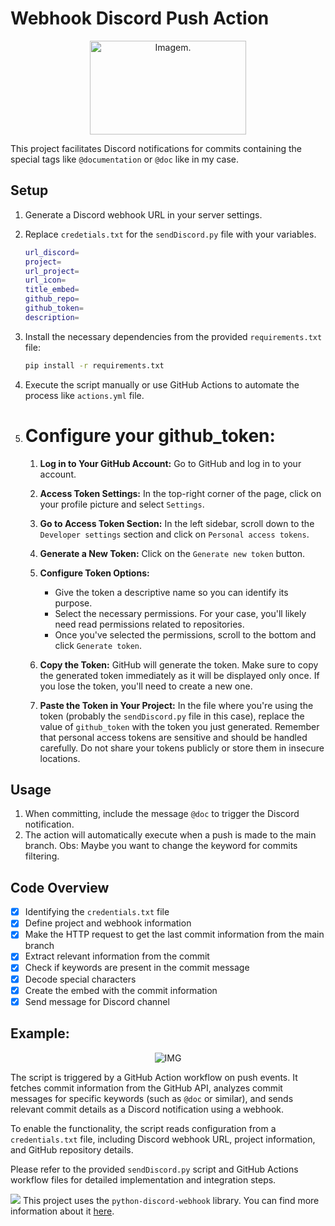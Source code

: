 # Webhook Discord Push Action

<div align=center>
<img src="https://imgur.com/IOtkCuf.png" width="250" height="150" alt="Imagem.">
</div>

This project facilitates Discord notifications for commits containing the special tags like `@documentation` or `@doc` like in my case.

## Setup

1. Generate a Discord webhook URL in your server settings.
2. Replace `credetials.txt` for the `sendDiscord.py` file with your variables.

      ```bash
      url_discord=
      project=
      url_project=
      url_icon=
      title_embed=
      github_repo=
      github_token=
      description=
      ```

3. Install the necessary dependencies from the provided `requirements.txt` file:

      ```bash
      pip install -r requirements.txt
      ```

4. Execute the script manually or use GitHub Actions to automate the process like `actions.yml` file.
5. # Configure your github_token:
      1. **Log in to Your GitHub Account:**
         Go to GitHub and log in to your account.

      2. **Access Token Settings:**
         In the top-right corner of the page, click on your profile picture and select `Settings`.

      3. **Go to Access Token Section:**
         In the left sidebar, scroll down to the `Developer settings` section and click on `Personal access tokens`.

      4. **Generate a New Token:**
         Click on the `Generate new token` button.

      5. **Configure Token Options:**

            - Give the token a descriptive name so you can identify its purpose.
            - Select the necessary permissions. For your case, you'll likely need read permissions related to repositories.
            - Once you've selected the permissions, scroll to the bottom and click `Generate token`.

      6. **Copy the Token:**
         GitHub will generate the token. Make sure to copy the generated token immediately as it will be displayed only once. If you lose the token, you'll need to create a new one.

      7. **Paste the Token in Your Project:**
         In the file where you're using the token (probably the `sendDiscord.py` file in this case), replace the value of `github_token` with the token you just generated.
      Remember that personal access tokens are sensitive and should be handled carefully. Do not share your tokens publicly or store them in insecure locations.

## Usage

1. When committing, include the message `@doc` to trigger the Discord notification.
2. The action will automatically execute when a push is made to the main branch.
   Obs: Maybe you want to change the keyword for commits filtering.

## Code Overview

- [x] Identifying the `credentials.txt` file
- [x] Define project and webhook information
- [x] Make the HTTP request to get the last commit information from the main branch
- [x] Extract relevant information from the commit
- [x] Check if keywords are present in the commit message
- [x] Decode special characters
- [x] Create the embed with the commit information
- [x] Send message for Discord channel

## Example:

<div align=center>
<img src="https://imgur.com/bQi4dmL.png" alt="IMG">
</div>

The script is triggered by a GitHub Action workflow on push events. It fetches commit information from the GitHub API, analyzes commit messages for specific keywords (such as `@doc` or similar), and sends relevant commit details as a Discord notification using a webhook.

To enable the functionality, the script reads configuration from a `credentials.txt` file, including Discord webhook URL, project information, and GitHub repository details.

Please refer to the provided `sendDiscord.py` script and GitHub Actions workflow files for detailed implementation and integration steps.

<img src="https://img.shields.io/badge/NOTE-DC143C?=for-the-badge&logo=&logoColor=white"> This project uses the `python-discord-webhook` library. You can find more information about it [here](https://github.com/lovvskillz/python-discord-webhook).
